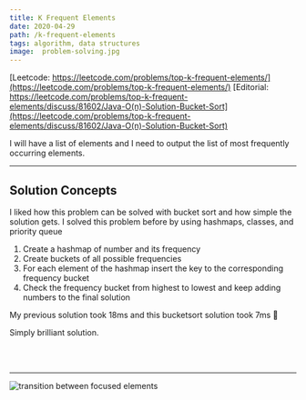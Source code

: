 ```yaml
---
title: K Frequent Elements
date: 2020-04-29
path: /k-frequent-elements
tags: algorithm, data structures
image:  problem-solving.jpg
---
```


 

[Leetcode: https://leetcode.com/problems/top-k-frequent-elements/](https://leetcode.com/problems/top-k-frequent-elements/)
[Editorial: https://leetcode.com/problems/top-k-frequent-elements/discuss/81602/Java-O(n)-Solution-Bucket-Sort](https://leetcode.com/problems/top-k-frequent-elements/discuss/81602/Java-O(n)-Solution-Bucket-Sort)

I will have a list of elements and I need to output the list of most frequently occurring elements.

---

## Solution Concepts

I liked how this problem can be solved with bucket sort and how simple the solution gets.
I solved this problem before by using hashmaps, classes, and priority queue

1. Create a hashmap of number and its frequency
2. Create buckets of all possible frequencies
3. For each element of the hashmap insert the key to the corresponding frequency bucket
4. Check the frequency bucket from highest to lowest and keep adding numbers to the final solution

My previous solution took 18ms and this bucketsort solution took 7ms 🤩

Simply brilliant solution.

<br/>
<br/>

---

![transition between focused elements]( k-frequent-element.png)